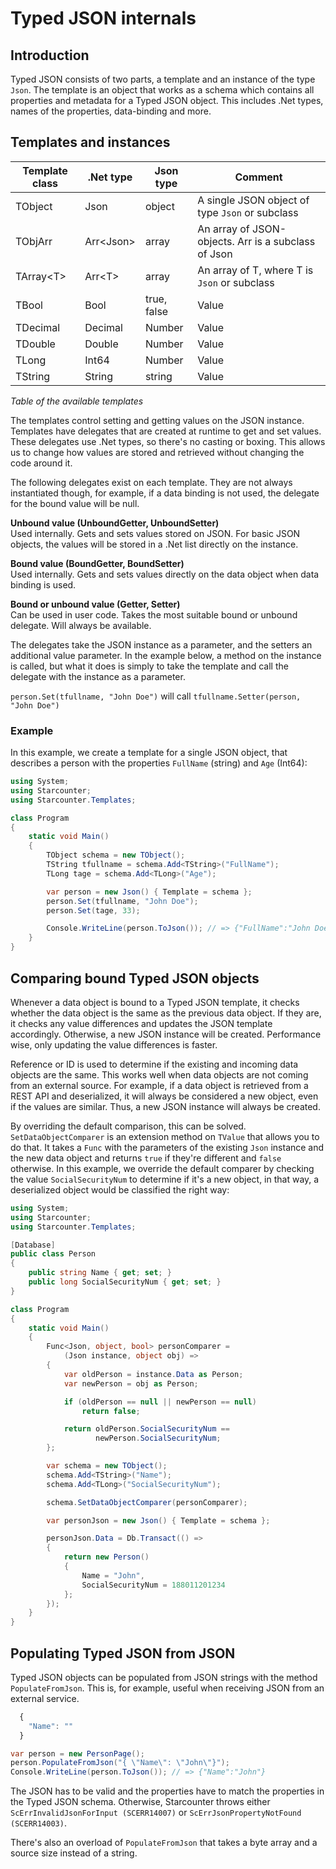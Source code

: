 # Typed JSON internals

## Introduction

Typed JSON consists of two parts, a template and an instance of the type `Json`. The template is an object that works as a schema which contains all properties and metadata for a Typed JSON object. This includes .Net types, names of the properties, data-binding and more.

## Templates and instances

| Template class | .Net type | Json type | Comment |
| --- | --- | --- | --- |
| TObject | Json | object | A single JSON object of type `Json` or subclass |
| TObjArr | Arr&lt;Json&gt; | array | An array of JSON-objects. Arr is a subclass of Json |
| TArray&lt;T&gt; | Arr&lt;T&gt; | array | An array of T, where T is `Json` or subclass |
| TBool | Bool | true, false | Value |
| TDecimal | Decimal | Number | Value |
| TDouble | Double | Number | Value |
| TLong | Int64 | Number | Value |
| TString | String | string | Value |

_Table of the available templates_

The templates control setting and getting values on the JSON instance. Templates have delegates that are created at runtime to get and set values. These delegates use .Net types, so there's no casting or boxing. This allows us to change how values are stored and retrieved without changing the code around it.

The following delegates exist on each template. They are not always instantiated though, for example, if a data binding is not used, the delegate for the bound value will be null.

**Unbound value \(UnboundGetter, UnboundSetter\)**  
Used internally. Gets and sets values stored on JSON. For basic JSON objects, the values will be stored in a .Net list directly on the instance.

**Bound value \(BoundGetter, BoundSetter\)**  
Used internally. Gets and sets values directly on the data object when data binding is used.

**Bound or unbound value \(Getter, Setter\)**  
Can be used in user code. Takes the most suitable bound or unbound delegate. Will always be available.

The delegates take the JSON instance as a parameter, and the setters an additional value parameter. In the example below, a method on the instance is called, but what it does is simply to take the template and call the delegate with the instance as a parameter.

`person.Set(tfullname, "John Doe")` will call `tfullname.Setter(person, "John Doe")`

### Example

 In this example, we create a template for a single JSON object, that describes a person with the properties `FullName` \(string\) and `Age` \(Int64\):

```csharp
using System;
using Starcounter;
using Starcounter.Templates;

class Program
{
    static void Main()
    {
        TObject schema = new TObject();
        TString tfullname = schema.Add<TString>("FullName");
        TLong tage = schema.Add<TLong>("Age");

        var person = new Json() { Template = schema };
        person.Set(tfullname, "John Doe");
        person.Set(tage, 33);

        Console.WriteLine(person.ToJson()); // => {"FullName":"John Doe","Age":33}
    }
}
```

## Comparing bound Typed JSON objects 

Whenever a data object is bound to a Typed JSON template, it checks whether the data object is the same as the previous data object. If they are, it checks any value differences and updates the JSON template accordingly. Otherwise, a new JSON instance will be created. Performance wise, only updating the value differences is faster. 

Reference or ID is used to determine if the existing and incoming data objects are the same. This works well when data objects are not coming from an external source. For example, if a data object is retrieved from a REST API and deserialized, it will always be considered a new object, even if the values are similar. Thus, a new JSON instance will always be created.

By overriding the default comparison, this can be solved. `SetDataObjectComparer` is an extension method on `TValue` that allows you to do that. It takes a `Func` with the parameters of the existing `Json` instance and the new data object and returns `true` if they're different and `false` otherwise. In this example, we override the default comparer by checking the value `SocialSecurityNum` to determine if it's a new object, in that way, a deserialized object would be classified the right way:

```csharp
using System;
using Starcounter;
using Starcounter.Templates;

[Database]
public class Person
{
    public string Name { get; set; }
    public long SocialSecurityNum { get; set; }
}

class Program
{
    static void Main()
    {
        Func<Json, object, bool> personComparer = 
            (Json instance, object obj) =>
        {
            var oldPerson = instance.Data as Person;
            var newPerson = obj as Person;

            if (oldPerson == null || newPerson == null)
                return false;

            return oldPerson.SocialSecurityNum == 
                   newPerson.SocialSecurityNum;
        };

        var schema = new TObject();
        schema.Add<TString>("Name");
        schema.Add<TLong>("SocialSecurityNum");

        schema.SetDataObjectComparer(personComparer);

        var personJson = new Json() { Template = schema };

        personJson.Data = Db.Transact(() =>
        {
            return new Person()
            {
                Name = "John",
                SocialSecurityNum = 188011201234
            };
        });
    }
}
```

## Populating Typed JSON from JSON

Typed JSON objects can be populated from JSON strings with the method `PopulateFromJson`. This is, for example, useful when receiving JSON from an external service. 

```javascript
  {
    "Name": ""
  }
```

```csharp
var person = new PersonPage();
person.PopulateFromJson("{ \"Name\": \"John\"}");
Console.WriteLine(person.ToJson()); // => {"Name":"John"}
```

The JSON has to be valid and the properties have to match the properties in the Typed JSON schema. Otherwise, Starcounter throws either `ScErrInvalidJsonForInput (SCERR14007)` or `ScErrJsonPropertyNotFound (SCERR14003)`.  
  
There's also an overload of `PopulateFromJson` that takes a byte array and a source size instead of a string.

   

